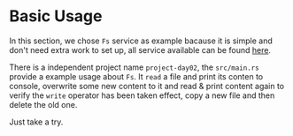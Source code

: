 # Basic Usage

In this section, we chose `Fs` service as example bacause it is simple and don't need extra work to set up, all service available can be found [here](https://docs.rs/opendal/latest/opendal/services/index.html).

There is a independent project name `project-day02`, the `src/main.rs` provide a example usage about `Fs`. It `read` a file and print its conten to console, overwrite some new content to it and read & print content again to verify the `write` operator has been taken effect, copy a new file and then delete the old one.

Just take a try.